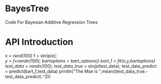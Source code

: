 # BayesTree
Code For Bayesian Additive Regression Trees

API Introduction
================

   x = rand(100)
   f = sin(pi*x);  
   y = f+randn(100);
   bartoptions = bart_options()
   bart_1 = fit(x,y,bartoptions)
   test_data = randn(100);
   test_data_true = sin(pi*test_data);
   test_data_predict = predict(bart_1,test_data)
   println("The Mse is ",mean((test_data_true.-test_data_predict).^2))
   

